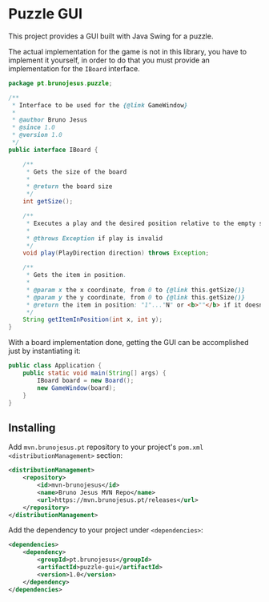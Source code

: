 # Puzzle GUI

This project provides a GUI built with Java Swing for a puzzle.

The actual implementation for the game is not in this library, you have to implement it yourself, in order to do that you must provide an implementation for the `IBoard` interface.

```java
package pt.brunojesus.puzzle;

/**
 * Interface to be used for the {@link GameWindow}
 * 
 * @author Bruno Jesus
 * @since 1.0
 * @version 1.0
 */
public interface IBoard {

	/**
	 * Gets the size of the board
	 *
	 * @return the board size
	 */
	int getSize();

	/**
	 * Executes a play and the desired position relative to the empty slot
	 *
	 * @throws Exception if play is invalid
	 */
	void play(PlayDirection direction) throws Exception;

	/**
	 * Gets the item in position.
	 *
	 * @param x the x coordinate, from 0 to {@link this.getSize()}
	 * @param y the y coordinate, from 0 to {@link this.getSize()}
	 * @return the item in position: "1"..."N" or <b>""</b> if it doesn't exist.
	 */
	String getItemInPosition(int x, int y);
}
```

With a board implementation done, getting the GUI can be accomplished just by
instantiating it:
```java
public class Application {
    public static void main(String[] args) {
        IBoard board = new Board();
        new GameWindow(board);
    }
}
```

## Installing

Add `mvn.brunojesus.pt` repository to your project's `pom.xml` `<distributionManagement>` section:

```xml
<distributionManagement>
    <repository>
        <id>mvn-brunojesus</id>
        <name>Bruno Jesus MVN Repo</name>
        <url>https://mvn.brunojesus.pt/releases</url>
    </repository>
</distributionManagement>
```

Add the dependency to your project under `<dependencies>`:

```xml
<dependencies>
    <dependency>
        <groupId>pt.brunojesus</groupId>
        <artifactId>puzzle-gui</artifactId>
        <version>1.0</version>
    </dependency>
</dependencies>
```
